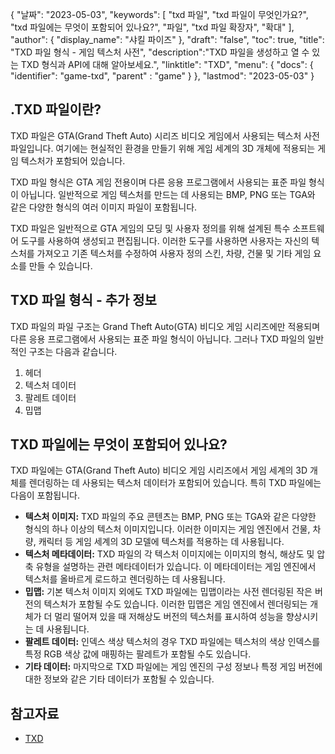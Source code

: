 {
"날짜": "2023-05-03",
  "keywords": [
"txd 파일",
"txd 파일이 무엇인가요?",
"txd 파일에는 무엇이 포함되어 있나요?",
"파일",
"txd 파일 확장자",
"확대"
],
  "author": {
"display_name": "샤킬 파이즈"
},
"draft": "false",
"toc": true,
"title": "TXD 파일 형식 - 게임 텍스처 사전",
  "description":"TXD 파일을 생성하고 열 수 있는 TXD 형식과 API에 대해 알아보세요.",
"linktitle": "TXD",
  "menu": {
    "docs": {
      "identifier": "game-txd",
"parent" : "game"
}
},
"lastmod": "2023-05-03"
}

## .TXD 파일이란?

TXD 파일은 GTA(Grand Theft Auto) 시리즈 비디오 게임에서 사용되는 텍스처 사전 파일입니다. 여기에는 현실적인 환경을 만들기 위해 게임 세계의 3D 개체에 적용되는 게임 텍스처가 포함되어 있습니다.

TXD 파일 형식은 GTA 게임 전용이며 다른 응용 프로그램에서 사용되는 표준 파일 형식이 아닙니다. 일반적으로 게임 텍스처를 만드는 데 사용되는 BMP, PNG 또는 TGA와 같은 다양한 형식의 여러 이미지 파일이 포함됩니다.

TXD 파일은 일반적으로 GTA 게임의 모딩 및 사용자 정의를 위해 설계된 특수 소프트웨어 도구를 사용하여 생성되고 편집됩니다. 이러한 도구를 사용하면 사용자는 자신의 텍스처를 가져오고 기존 텍스처를 수정하여 사용자 정의 스킨, 차량, 건물 및 기타 게임 요소를 만들 수 있습니다.

## TXD 파일 형식 - 추가 정보

TXD 파일의 파일 구조는 Grand Theft Auto(GTA) 비디오 게임 시리즈에만 적용되며 다른 응용 프로그램에서 사용되는 표준 파일 형식이 아닙니다. 그러나 TXD 파일의 일반적인 구조는 다음과 같습니다.

1. 헤더
2. 텍스처 데이터
3. 팔레트 데이터
4. 밉맵

## TXD 파일에는 무엇이 포함되어 있나요?

TXD 파일에는 GTA(Grand Theft Auto) 비디오 게임 시리즈에서 게임 세계의 3D 개체를 렌더링하는 데 사용되는 텍스처 데이터가 포함되어 있습니다. 특히 TXD 파일에는 다음이 포함됩니다.

- **텍스처 이미지:** TXD 파일의 주요 콘텐츠는 BMP, PNG 또는 TGA와 같은 다양한 형식의 하나 이상의 텍스처 이미지입니다. 이러한 이미지는 게임 엔진에서 건물, 차량, 캐릭터 등 게임 세계의 3D 모델에 텍스처를 적용하는 데 사용됩니다.
- **텍스처 메타데이터:** TXD 파일의 각 텍스처 이미지에는 이미지의 형식, 해상도 및 압축 유형을 설명하는 관련 메타데이터가 있습니다. 이 메타데이터는 게임 엔진에서 텍스처를 올바르게 로드하고 렌더링하는 데 사용됩니다.
- **밉맵:** 기본 텍스처 이미지 외에도 TXD 파일에는 밉맵이라는 사전 렌더링된 작은 버전의 텍스처가 포함될 수도 있습니다. 이러한 밉맵은 게임 엔진에서 렌더링되는 개체가 더 멀리 떨어져 있을 때 저해상도 버전의 텍스처를 표시하여 성능을 향상시키는 데 사용됩니다.
- **팔레트 데이터:** 인덱스 색상 텍스처의 경우 TXD 파일에는 텍스처의 색상 인덱스를 특정 RGB 색상 값에 매핑하는 팔레트가 포함될 수도 있습니다.
- **기타 데이터:** 마지막으로 TXD 파일에는 게임 엔진의 구성 정보나 특정 게임 버전에 대한 정보와 같은 기타 데이터가 포함될 수 있습니다.

## 참고자료
* [TXD](https://gta.fandom.com/wiki/TXD)

